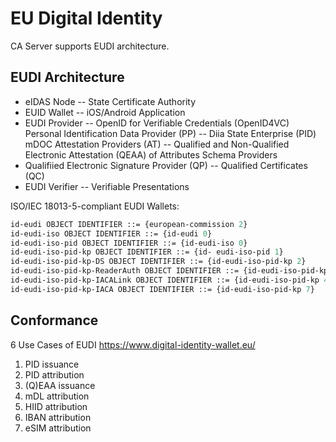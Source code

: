 EU Digital Identity
===================

CA Server supports EUDI architecture.

EUDI Architecture
-----------------

* eIDAS Node -- State Certificate Authority
* EUID Wallet -- iOS/Android Application
* EUDI Provider -- OpenID for Verifiable Credentials (OpenID4VC)
  Personal Identification Data Provider (PP) -- Diia State Enterprise (PID) mDOC
  Attestation Providers (AT) -- Qualified and Non-Qualified Electronic Attestation (QEAA) of Attributes Schema Providers
* Qualifiied Electronic Signature Provider (QP) -- Qualified Certificates (QC)
* EUDI Verifier -- Verifiable Presentations

ISO/IEC 18013-5-compliant EUDI Wallets:

```asn1
id-eudi OBJECT IDENTIFIER ::= {european-commission 2}
id-eudi-iso OBJECT IDENTIFIER ::= {id-eudi 0}
id-eudi-iso-pid OBJECT IDENTIFIER ::= {id-eudi-iso 0}
id-eudi-iso-pid-kp OBJECT IDENTIFIER ::= {id- eudi-iso-pid 1}
id-eudi-iso-pid-kp-DS OBJECT IDENTIFIER ::= {id-eudi-iso-pid-kp 2}
id-eudi-iso-pid-kp-ReaderAuth OBJECT IDENTIFIER ::= {id-eudi-iso-pid-kp 6}
id-eudi-iso-pid-kp-IACALink OBJECT IDENTIFIER ::= {id-eudi-iso-pid-kp 4}
id-eudi-iso-pid-kp-IACA OBJECT IDENTIFIER ::= {id-eudi-iso-pid-kp 7}
```

Conformance
-----------

6 Use Cases of EUDI https://www.digital-identity-wallet.eu/

1. PID issuance
2. PID attribution
3. (Q)EAA issuance
4. mDL attribution
5. HIID attribution
6. IBAN attribution
7. eSIM attribution
   
